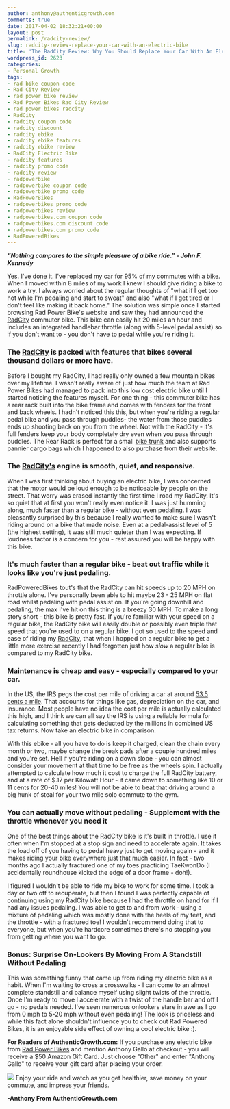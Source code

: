 ```yaml
---
author: anthony@authenticgrowth.com
comments: true
date: 2017-04-02 18:32:21+00:00
layout: post
permalink: /radcity-review/
slug: radcity-review-replace-your-car-with-an-electric-bike
title: 'The RadCity Review: Why You Should Replace Your Car With An Electric Bike'
wordpress_id: 2623
categories:
- Personal Growth
tags:
- rad bike coupon code
- Rad City Review
- rad power bike review
- Rad Power Bikes Rad City Review
- rad power bikes radcity
- RadCity
- radcity coupon code
- radcity discount
- radcity ebike
- radcity ebike features
- radcity ebike review
- RadCity Electric Bike
- radcity features
- radcity promo code
- radcity review
- radpowerbike
- radpowerbike coupon code
- radpowerbike promo code
- RadPowerBikes
- radpowerbikes promo code
- radpowerbikes review
- radpowerbikes.com coupon code
- radpowerbikes.com discount code
- radpowerbikes.com promo code
- RadPoweredBikes
---
```


_**“Nothing compares to the simple pleasure of a bike ride.” - John F. Kennedy**_


Yes. I've done it. I've replaced my car for 95% of my commutes with a bike. When I moved within 8 miles of my work I knew I should give riding a bike to work a try. I always worried about the regular thoughts of "what if I get too hot while I'm pedaling and start to sweat" and also "what if I get tired or I don't feel like making it back home." The solution was simple once I started browsing Rad Power Bike's website and saw they had announced the [RadCity](https://www.radpowerbikes.com/products/radcity-electric-commuter-bike?variant=27902381121) commuter bike. This bike can easily hit 20 miles an hour and includes an integrated handlebar throttle (along with 5-level pedal assist) so if you don't want to - you don't have to pedal while you're riding it.





### **The [RadCity](https://www.radpowerbikes.com/products/radcity-electric-commuter-bike) is packed with features that bikes several thousand dollars or more have.**




Before I bought my RadCity, I had really only owned a few mountain bikes over my lifetime. I wasn't really aware of just how much the team at Rad Power Bikes had managed to pack into this low cost electric bike until I started noticing the features myself. For one thing - this commuter bike has a rear rack built into the bike frame and comes with fenders for the front and back wheels. I hadn't noticed this this, but when you're riding a regular pedal bike and you pass through puddles- the water from those puddles ends up shooting back on you from the wheel. Not with the RadCity - it's full fenders keep your body completely dry even when you pass through puddles. The Rear Rack is perfect for a small [bike trunk](http://amzn.to/2oqgZQF) and also supports pannier cargo bags which I happened to also purchase from their website.





### **The [RadCity's](https://www.radpowerbikes.com/products/radcity-electric-commuter-bike?variant=27902381121) engine is smooth, quiet, and responsive.**


When I was first thinking about buying an electric bike, I was concerned that the motor would be loud enough to be noticeable by people on the street. That worry was erased instantly the first time I road my RadCity. It's so quiet that at first you won't really even notice it. I was just humming along, much faster than a regular bike - without even pedaling. I was pleasantly surprised by this because I really wanted to make sure I wasn't riding around on a bike that made noise. Even at a pedal-assist level of 5 (the highest setting), it was still much quieter than I was expecting. If loudness factor is a concern for you - rest assured you will be happy with this bike. 


### **It's much faster than a regular bike - beat out traffic while it looks like you're just pedaling.**




RadPoweredBikes tout's that the RadCity can hit speeds up to 20 MPH on throttle alone. I've personally been able to hit maybe 23 - 25 MPH on flat road whilst pedaling with pedal assist on. If you're going downhill and pedaling, the max I've hit on this thing is a breezy 30 MPH. To make a long story short - this bike is pretty fast. If you're familiar with your speed on a regular bike, the RadCity bike will easily double or possibly even triple that speed that you're used to on a regular bike. I got so used to the speed and ease of riding my [RadCity](https://www.radpowerbikes.com/products/radcity-electric-commuter-bike), that when I hopped on a regular bike to get a little more exercise recently I had forgotten just how _slow_ a regular bike is compared to my RadCity bike.





### **Maintenance is cheap and easy - especially compared to your car.**




In the US, the IRS pegs the cost per mile of driving a car at around [53.5 cents a mile](https://www.irs.gov/uac/2017-standard-mileage-rates-for-business-and-medical-and-moving-announced). That accounts for things like gas, depreciation on the car, and insurance. Most people have no idea the cost per mile is actually calculated this high, and I think we can all say the IRS is using a reliable formula for calculating something that gets deducted by the millions in combined US tax returns. Now take an electric bike in comparison. 




With this ebike - all you have to do is keep it charged, clean the chain every month or two, maybe change the break pads after a couple hundred miles and you're set. Hell if you're riding on a down slope - you can almost consider your movement at that time to be free as the wheels spin. I actually attempted to calculate how much it cost to charge the full RadCity battery, and at a rate of $.17 per Kilowatt Hour - it came down to something like 10 or 11 cents for 20-40 miles! You will not be able to beat that driving around a big hunk of steal for your two mile solo commute to the gym.





### **You can actually move without pedaling - Supplement with the throttle whenever you need it**




One of the best things about the RadCity bike is it's built in throttle. I use it often when I'm stopped at a stop sign and need to accelerate again. It takes the load off of you having to pedal heavy just to get moving again - and it makes riding your bike everywhere just that much easier. In fact - two months ago I actually fractured one of my toes practicing TaeKwonDo (I accidentally roundhouse kicked the edge of a door frame - doh!).




I figured I wouldn't be able to ride my bike to work for some time. I took a day or two off to recuperate, but then I found I was perfectly capable of continuing using my RadCity bike because I had the throttle on hand for if I had any issues pedaling. I was able to get to and from work - using a mixture of pedaling which was mostly done with the heels of my feet, and the throttle - with a fractured toe! I wouldn't recommend doing that to everyone, but when you're hardcore sometimes there's no stopping you from getting where you want to go.





### **Bonus: Surprise On-Lookers By Moving From A Standstill Without Pedaling**




This was something funny that came up from riding my electric bike as a habit. When I'm waiting to cross a crosswalks - I can come to an almost complete standstill and balance myself using slight twists of the throttle. Once I'm ready to move I accelerate with a twist of the handle bar and off I go - no pedals needed. I've seen numerous onlookers stare in awe as I go from 0 mph to 5-20 mph without even pedaling! The look is priceless and while this fact alone shouldn't influence you to check out Rad Powered Bikes, it is an enjoyable side effect of owning a cool electric bike :).


**For Readers of AuthenticGrowth.com:** If you purchase any electric bike from [Rad Power Bikes](https://www.radpowerbikes.com/products/radcity-electric-commuter-bike) and mention Anthony Gallo at checkout - you will receive a $50 Amazon Gift Card. Just choose "Other" and enter "Anthony Gallo" to receive your gift card after placing your order.

![](http://www.authenticgrowth.com/wp-content/uploads/RadPowerBikes.png)
Enjoy your ride and watch as you get healthier, save money on your commute, and impress your friends.

**-Anthony From AuthenticGrowth.com**
